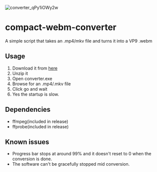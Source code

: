
![converter_qPy1iOWy2w](https://github.com/iaxx/compact-webm-converter/assets/13745514/b173ffcd-28c3-40ab-a855-5c24e6861c9b)

# compact-webm-converter

A simple script that takes an .mp4/mkv file and turns it into a VP9 .webm

Usage
-----
1. Download it from [here](https://github.com/iaxx/3mb-webm-converter/releases)
2. Unzip it
3. Open converter.exe
4. Browse for an .mp4/.mkv file
5. Click go and wait
6. Yes the startup is slow. 

Dependencies 
-----
- ffmpeg(included in release)
- ffprobe(included in release)

Known issues
-----
- Progress bar stops at around 99% and it doesn't reset to 0 when the conversion is done. 
- The software can't be gracefully stopped mid conversion.
